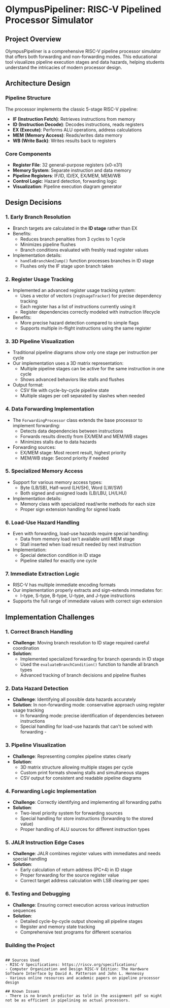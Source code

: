 # OlympusPipeliner: RISC-V Pipelined Processor Simulator

## Project Overview
OlympusPipeliner is a comprehensive RISC-V pipeline processor simulator that offers both forwarding and non-forwarding modes. This educational tool visualizes pipeline execution stages and data hazards, helping students understand the intricacies of modern processor design.

## Architecture Design

### Pipeline Structure
The processor implements the classic 5-stage RISC-V pipeline:
- **IF (Instruction Fetch)**: Retrieves instructions from memory
- **ID (Instruction Decode)**: Decodes instructions, reads registers
- **EX (Execute)**: Performs ALU operations, address calculations
- **MEM (Memory Access)**: Reads/writes data memory
- **WB (Write Back)**: Writes results back to registers

### Core Components
- **Register File**: 32 general-purpose registers (x0-x31)
- **Memory System**: Separate instruction and data memory
- **Pipeline Registers**: IF/ID, ID/EX, EX/MEM, MEM/WB
- **Control Logic**: Hazard detection, forwarding logic
- **Visualization**: Pipeline execution diagram generator

## Design Decisions

### 1. Early Branch Resolution
- Branch targets are calculated in the **ID stage** rather than EX
- Benefits:
  - Reduces branch penalties from 3 cycles to 1 cycle
  - Minimizes pipeline flushes
  - Branch conditions evaluated with freshly read register values
- Implementation details:
  - `handleBranchAndJump()` function processes branches in ID stage
  - Flushes only the IF stage upon branch taken

### 2. Register Usage Tracking
- Implemented an advanced register usage tracking system:
  - Uses a vector of vectors (`regUsageTracker`) for precise dependency tracking
  - Each register has a list of instructions currently using it
  - Register dependencies correctly modeled with instruction lifecycle
- Benefits:
  - More precise hazard detection compared to simple flags
  - Supports multiple in-flight instructions using the same register

### 3. 3D Pipeline Visualization
- Traditional pipeline diagrams show only one stage per instruction per cycle
- Our implementation uses a 3D matrix representation:
  - Multiple pipeline stages can be active for the same instruction in one cycle
  - Shows advanced behaviors like stalls and flushes
- Output format:
  - CSV file with cycle-by-cycle pipeline state
  - Multiple stages per cell separated by slashes when needed

### 4. Data Forwarding Implementation
- The `ForwardingProcessor` class extends the base processor to implement forwarding:
  - Detects data dependencies between instructions
  - Forwards results directly from EX/MEM and MEM/WB stages
  - Minimizes stalls due to data hazards
- Forwarding sources:
  - EX/MEM stage: Most recent result, highest priority
  - MEM/WB stage: Second priority if needed

### 5. Specialized Memory Access
- Support for various memory access types:
  - Byte (LB/SB), Half-word (LH/SH), Word (LW/SW)
  - Both signed and unsigned loads (LB/LBU, LH/LHU)
- Implementation details:
  - Memory class with specialized read/write methods for each size
  - Proper sign extension handling for signed loads

### 6. Load-Use Hazard Handling
- Even with forwarding, load-use hazards require special handling:
  - Data from memory load isn't available until MEM stage
  - Stall inserted when load result needed by next instruction
- Implementation:
  - Special detection condition in ID stage
  - Pipeline stalled for exactly one cycle

### 7. Immediate Extraction Logic
- RISC-V has multiple immediate encoding formats
- Our implementation properly extracts and sign-extends immediates for:
  - I-type, S-type, B-type, U-type, and J-type instructions
- Supports the full range of immediate values with correct sign extension

## Implementation Challenges

### 1. Correct Branch Handling
- **Challenge**: Moving branch resolution to ID stage required careful coordination
- **Solution**: 
  - Implemented specialized forwarding for branch operands in ID stage
  - Used the `evaluateBranchCondition()` function to handle all branch types
  - Advanced tracking of branch decisions and pipeline flushes

### 2. Data Hazard Detection
- **Challenge**: Identifying all possible data hazards accurately
- **Solution**:
  In non-forwarding mode: conservative approach using register usage tracking
  - In forwarding mode: precise identification of dependencies between instructions
  - Special handling for load-use hazards that can't be solved with forwarding -

### 3. Pipeline Visualization
- **Challenge**: Representing complex pipeline states clearly
- **Solution**:
  - 3D matrix structure allowing multiple stages per cycle
  - Custom print formats showing stalls and simultaneous stages
  - CSV output for consistent and readable pipeline diagrams

### 4. Forwarding Logic Implementation
- **Challenge**: Correctly identifying and implementing all forwarding paths
- **Solution**:
  - Two-level priority system for forwarding sources
  - Special handling for store instructions (forwarding to the stored value)
  - Proper handling of ALU sources for different instruction types

### 5. JALR Instruction Edge Cases
- **Challenge**: JALR combines register values with immediates and needs special handling
- **Solution**:
  - Early calculation of return address (PC+4) in ID stage
  - Proper forwarding for the source register value
  - Correct target address calculation with LSB clearing per spec

### 6. Testing and Debugging
- **Challenge**: Ensuring correct execution across various instruction sequences
- **Solution**:
  - Detailed cycle-by-cycle output showing all pipeline stages
  - Register and memory state tracking
  - Comprehensive test programs for different scenarios



### Building the Project
```

## Sources Used
- RISC-V Specifications: https://riscv.org/specifications/
- Computer Organization and Design RISC-V Edition: The Hardware Software Interface by David A. Patterson and John L. Hennessy
- Various online resources and academic papers on pipeline processor design

## Known Issues
- There is no branch predictor as told in the assignment pdf so might not be as efficient in pipelining as actual processors.